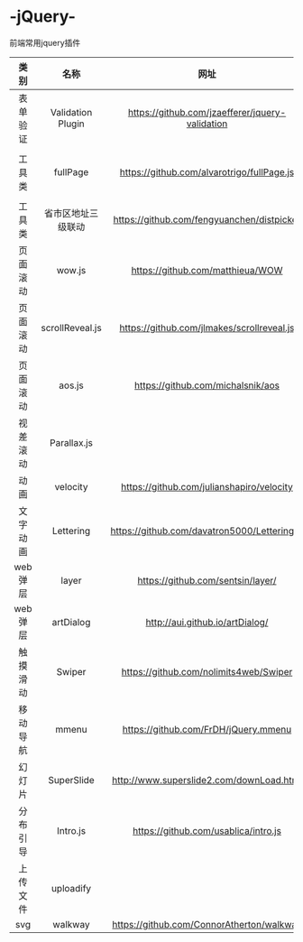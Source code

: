 # -jQuery-
前端常用jquery插件

| 类别        | 名称   |  网址  | 备注|
| :--------:   | :-----:  |  :-----: |:----:  |
| 表单验证    | Validation Plugin |    https://github.com/jzaefferer/jquery-validation     |http://www.imooc.com/learn/385、http://www.runoob.com/jquery/jquery-plugin-validate.html|
| 工具类    | fullPage |    https://github.com/alvarotrigo/fullPage.js     |http://www.imooc.com/learn/514  （Fullpage入门指南）http://www.uedsc.com/fullpage-introduction.html|
| 工具类     | 省市区地址三级联动 |    https://github.com/fengyuanchen/distpicker  |http://www.htmleaf.com/jQuery/jquery-tools/201606023549.html|
| 页面滚动 | wow.js |   https://github.com/matthieua/WOW     | 
| 页面滚动 | scrollReveal.js |  https://github.com/jlmakes/scrollreveal.js | 
| 页面滚动 | aos.js |   https://github.com/michalsnik/aos    | http://www.htmleaf.com/jQuery/Layout-Interface/201606093578.html|
| 视差滚动 | Parallax.js |     | http://www.html5cn.org/article-8647-1.html|
|动画|velocity|https://github.com/julianshapiro/velocity|http://velocityjs.org/|
|文字动画|Lettering|https://github.com/davatron5000/Lettering.js|http://letteringjs.com/|
|web弹层|layer|https://github.com/sentsin/layer/|http://layer.layui.com/|
|web弹层|artDialog|http://aui.github.io/artDialog/|http://aui.github.io/artDialog/|
|触摸滑动|Swiper|https://github.com/nolimits4web/Swiper|http://www.swiper.com.cn/|
|移动导航|mmenu|https://github.com/FrDH/jQuery.mmenu|http://mmenu.frebsite.nl/|
|幻灯片|SuperSlide|http://www.superslide2.com/downLoad.html|http://www.superslide2.com/index.html|
|分布引导|Intro.js|https://github.com/usablica/intro.js|http://devework.com/intro-js.html|
|上传文件|uploadify| |http://www.uploadify.com/|
|svg|walkway|https://github.com/ConnorAtherton/walkway |https://connoratherton.com/walkway|

